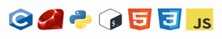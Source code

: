 </div>
 <div align="center">
  <img align="center" alt="xaropizao-C" height="45" width="55" src="https://raw.githubusercontent.com/devicons/devicon/master/icons/c/c-original.svg">
  <img align="center" alt="xaropizao-RUBY" height="45" width="55" src="https://raw.githubusercontent.com/devicons/devicon/master/icons/ruby/ruby-original.svg">
  <img align="center" alt="xaropizao-Python" height="45" width="55" src="https://raw.githubusercontent.com/devicons/devicon/master/icons/python/python-original.svg">
  <img align="center" alt="xaropizao-Shell" height="45" width="55" src="https://raw.githubusercontent.com/devicons/devicon/master/icons/bash/bash-original.svg">
  <img align="center" alt="xaropizao-HTML" height="45" width="55" src="https://raw.githubusercontent.com/devicons/devicon/master/icons/html5/html5-original.svg">
  <img align="center" alt="xaropizao-CSS" height="45" width="55" src="https://raw.githubusercontent.com/devicons/devicon/master/icons/css3/css3-original.svg">
  <img align="center" alt="xaropizao-JS" height="45" width="55" src="https://raw.githubusercontent.com/devicons/devicon/master/icons/javascript/javascript-original.svg">
  </div>
